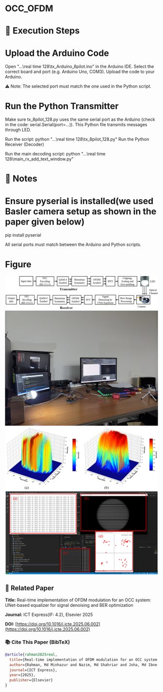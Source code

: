 # OCC_OFDM

# 🚀 Execution Steps

# Upload the Arduino Code
Open  "...\real time 128\tx_Arduino_8pilot.ino" in the Arduino IDE.
Select the correct board and port (e.g. Arduino Uno, COM3).
Upload the code to your Arduino.

⚠️ Note: The selected port must match the one used in the Python script.

# Run the Python Transmitter

Make sure tx_8pilot_128.py uses the same serial port as the Arduino (check in the code: serial.Serial(port=...)).
This Python file transmits messages through LED.

Run the script:
python  "...\real time 128\tx_8pilot_128.py"
Run the Python Receiver (Decoder)

Run the main decoding script:
python "...\real time 128\main_rx_add_text_window.py"

# 📌 Notes
# Ensure pyserial is installed(we used Basler camera setup as shown in the paper given below)

pip install pyserial

All serial ports must match between the Arduino and Python scripts.

# Figure
![Figure 1: System Architecture](/OCC_Implementation/figure/OCC_architecture.png)
![Figure 2: OCC Implementation setup](/OCC_Implementation/figure/OCC_Implementation_setup.JPG)
![Figure 3: Advantages of Zerro padding](/OCC_Implementation/figure/Zero-padding_avdvantages.png)
![Figure 4: Visualization of the OCC data decoding](/OCC_Implementation/figure/Visualization_OCC_data_decoding.png)


## 📄 Related Paper

**Title:**
Real-time implementation of OFDM modulation for an OCC system: UNet-based equalizer for signal denoising and BER optimization  

**Journal:** 
ICT Express(IF: 4.2), Elsevier 2025  

**DOI:** 
[https://doi.org/10.1016/j.icte.2025.06.002](https://doi.org/10.1016/j.icte.2025.06.002)


### 📚 Cite This Paper (BibTeX)

```bibtex
@article{rahman2025real,
  title={Real-time implementation of OFDM modulation for an OCC system: UNet-based equalizer for signal denoising and BER optimization},
  author={Rahman, Md Minhazur and Nazim, Md Shahriar and Joha, Md Ibne and Jang, Yeong Min},
  journal={ICT Express},
  year={2025},
  publisher={Elsevier}
}
```






 

